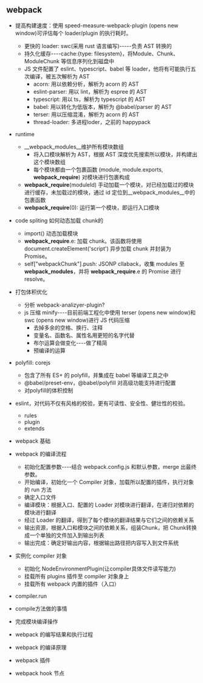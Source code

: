 ## webpack

+ 提高构建速度：使用 speed-measure-webpack-plugin (opens new window)可评估每个 loader/plugin 的执行耗时。
  + 更快的 loader: swc(采用 rust 语言编写)-----负责 AST 转换的
  + 持久化缓存----cache:{type: filesystem}，将Module、Chunk、ModuleChunk 等信息序列化到磁盘中
  + JS 文件配置了 eslint、typescript、babel 等 loader，他将有可能执行五次编译，被五次解析为 AST
    + acorn: 用以依赖分析，解析为 acorn 的 AST
    + eslint-parser: 用以 lint，解析为 espree 的 AST
    + typescript: 用以 ts，解析为 typescript 的 AST
    + babel: 用以转化为低版本，解析为 @babel/parser 的 AST
    + terser: 用以压缩混淆，解析为 acorn 的 AST
    + thread-loader: 多进程loder，之前的 happypack
+ runtime
  + __webpack_modules__维护所有模块数组
    + 将入口模块解析为 AST，根据 AST 深度优先搜索所以模块，并构建出这个模块数组
    + 每个模块都由一个包裹函数 (module, module.exports, __webpack_require__) 对模块进行包裹构成
  + __webpack_require__(moduleId) 手动加载一个模块，对已经加载过的模块进行缓存，未加载过的模块，通过 id 定位到__webpack_modules__中的包裹函数
  + __webpack_require__(0): 运行第一个模块，即运行入口模块
+ code spliting 如何动态加载 chunk的
  + import() 动态加载模块
  + __webpack_require__.e: 加载 chunk。该函数将使用 document.createElement('script') 异步加载 chunk 并封装为 Promise。
  + self["webpackChunk"].push: JSONP cllaback，收集 modules 至 __webpack_modules__，并将 __webpack_require__.e 的 Promise 进行 resolve。
+ 打包体积优化
  + 分析 webpack-analizyer-plugin?
  + js 压缩 minify----目前前端工程化中使用 terser (opens new window)和 swc (opens new window)进行 JS 代码压缩
    + 去掉多余的空格、换行、注释
    + 变量名、函数名、属性名用更短的名字代替
    + 布尔运算会做变化----做了精简
    + 预编译的运算
+ polyfill: corejs
  + 包含了所有 ES+ 的 polyfill，并集成在 babel 等编译工具之中
  + @babel/preset-env，@babel/polyfill 对高级功能支持进行配置
  + 对polyfill的体积控制

+ eslint，对代码不仅有风格的校验，更有可读性、安全性、健壮性的校验。
  + rules
  + plugin
  + extends

+ webpack 基础

+ webpack 的编译流程
  + 初始化配置参数----结合 webpack.config.js 和默认参数，merge 出最终参数。
  + 开始编译，初始化一个 Compiler 对象，加载所以配置的插件，执行对象的 run 方法
  + 确定入口文件
  + 编译模块：根据入口、配置的 Loader 对模块进行翻译，在递归对依赖的模块进行翻译
  + 经过 Loader 的翻译，得到了每个模块的翻译结果与它们之间的依赖关系
  + 输出资源，根据入口和模块之间的依赖关系，组装Chunk，把 Chunk转换成一个单独的文件加入到输出列表
  + 输出完成：确定好输出内容，根据输出路径把内容写入到文件系统

+ 实例化 compiler 对象
  + 初始化 NodeEnvironmentPlugin(让compiler具体文件读写能力)
  + 挂载所有 plugins 插件至 compiler 对象身上
  + 挂载所有 webpack 内置的插件（入口）
+ compiler.run
+ compile方法做的事情
+ 完成模块编译操作
+ webpack 的编写结果和执行过程
+ webpack 的编译原理
+ webpack 插件
+ webpack hook 节点
